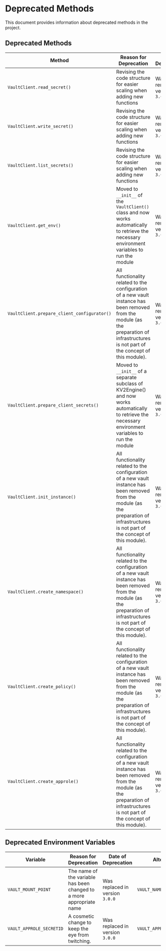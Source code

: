 # Deprecated Methods

This document provides information about deprecated methods in the project.

## Deprecated Methods

| Method | Reason for Deprecation | Date of Deprecation | Alternative | Example of Using the New Method |
| ------ | ---------------------- | ------------------- | ----------- | ------------------------------ |
| `VaultClient.read_secret()` | Revising the code structure for easier scaling when adding new functions | Was removed in version `3.0.0` | `VaultClient.kv2engine.read_secret()` | ```python<br># Old method<br>result = VaultClient.read_secret(path='test1/creds', key='password')<br><br># New method<br>result = VaultClient.kv2engine.read_secret(path='test1/creds', key='password')``` |
| `VaultClient.write_secret()` | Revising the code structure for easier scaling when adding new functions | Was removed in version `3.0.0` | `VaultClient.kv2engine.write_secret(path='test1/creds', key='password', value='password')` | ```python<br># Old method<br>result = VaultClient.write_secret(path='test1/creds', key='password', value='password')<br><br># New method<br>result = VaultClient.kv2engine.write_secret(path='test1/creds', key='password', value='password')``` |
| `VaultClient.list_secrets()` | Revising the code structure for easier scaling when adding new functions | Was removed in version `3.0.0` | `VaultClient.kv2engine.list_secrets(path='test1/creds')` | ```python<br># Old method<br>result = VaultClient.list_secrets(path='test1/creds')<br><br># New method<br>result = VaultClient.kv2engine.list_secrets(path='test1/creds')``` |
| `VaultClient.get_env()` | Moved to `__init__` of the `VaultClient()` class and now works automatically to retrieve the necessary environment variables to run the module | Was removed in version `3.0.0` | `VaultClient()` | ```python<br># Old method<br>client = VaultClient()<br><br># New method<br>client = VaultClient()``` |
| `VaultClient.prepare_client_configurator()` | All functionality related to the configuration of a new vault instance has been removed from the module (as the preparation of infrastructures is not part of the concept of this module). | Was removed in version `3.0.0` | - | - |
| `VaultClient.prepare_client_secrets()` | Moved to `__init__` of a separate subclass of KV2Engine() and now works automatically to retrieve the necessary environment variables to run the module | Was removed in version `3.0.0` | `KV2Engine()` | ```python<br># Old method<br>client = VaultClient()<br><br># New method<br>client = KV2Engine()``` |
| `VaultClient.init_instance()` | All functionality related to the configuration of a new vault instance has been removed from the module (as the preparation of infrastructures is not part of the concept of this module). | Was removed in version `3.0.0` | - | - |
| `VaultClient.create_namespace()` | All functionality related to the configuration of a new vault instance has been removed from the module (as the preparation of infrastructures is not part of the concept of this module). | Was removed in version `3.0.0` | - | - |
| `VaultClient.create_policy()` | All functionality related to the configuration of a new vault instance has been removed from the module (as the preparation of infrastructures is not part of the concept of this module). | Was removed in version `3.0.0` | - | - |
| `VaultClient.create_approle()` | All functionality related to the configuration of a new vault instance has been removed from the module (as the preparation of infrastructures is not part of the concept of this module). | Was removed in version `3.0.0` | - | - |

## Deprecated Environment Variables

| Variable            | Reason for Deprecation | Date of Deprecation | Alternative | Example of Using the New Variable |
| ------------------- | --------------------------------------------------------------------  | ------------------------------- | ---------------------- | ------------------------------ |
| `VAULT_MOUNT_POINT` | The name of the variable has been changed to a more appropriate name  | Was replaced in version `3.0.0` | `VAULT_NAMESPACE` | ```bash<br># Old variable<br>export VAULT_MOUNT_POINT='test1'<br><br># New variable<br>export VAULT_NAMESPACE='test1'``` |
| `VAULT_APPROLE_SECRETID` | A cosmetic change to keep the eye from twitching.                | Was replaced in version `3.0.0` | `VAULT_APPROLE_SECRET_ID` | ```bash<br># Old variable<br>export VAULT_APPROLE_SECRETID='test1'<br><br># New variable<br>export VAULT_APPROLE_SECRET_ID='test1'``` |
